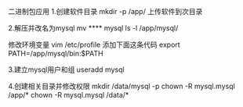 二进制包应用
1.创建软件目录
mkdir -p /app/
上传软件到次目录

2.解压并改名为mysql
mv **** mysql
ls -l /app/mysql/

修改环境变量
vim /etc/profile
添加下面这条代码
export PATH=/app/mysql/bin:$PATH

3.建立mysql用户和组
useradd mysql

4.创建相关目录并修改权限
mkdir /data/mysql -p
chown -R mysql.mysql /app/*
chown -R mysql.mysql /data/*

